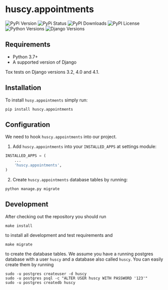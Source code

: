 huscy.appointments
======

![PyPi Version](https://img.shields.io/pypi/v/huscy-appointments.svg)
![PyPi Status](https://img.shields.io/pypi/status/huscy-appointments)
![PyPI Downloads](https://img.shields.io/pypi/dm/huscy-appointments)
![PyPI License](https://img.shields.io/pypi/l/huscy-appointments?color=yellow)
![Python Versions](https://img.shields.io/pypi/pyversions/huscy-appointments.svg)
![Django Versions](https://img.shields.io/pypi/djversions/huscy-appointments)



Requirements
------

- Python 3.7+
- A supported version of Django

Tox tests on Django versions 3.2, 4.0 and 4.1.



Installation
------

To install `husy.appointments` simply run:
```
pip install huscy.appointments
```


Configuration
------

We need to hook `huscy.appointments` into our project.

1. Add `huscy.appointments` into your `INSTALLED_APPS` at settings module:

```python
INSTALLED_APPS = (
	...
	'huscy.appointments',
)
```

2. Create `huscy.appointments` database tables by running:

```
python manage.py migrate
```


Development
------

After checking out the repository you should run

```
make install
```

to install all development and test requirements and

```
make migrate
```

to create the database tables.
We assume you have a running postgres database with a user `huscy` and a database also called `huscy`.
You can easily create them by running

```
sudo -u postgres createuser -d huscy
sudo -u postgres psql -c "ALTER USER huscy WITH PASSWORD '123'"
sudo -u postgres createdb huscy
```
